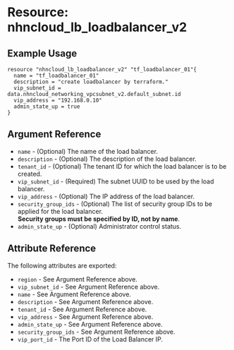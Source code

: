 # Resource: nhncloud_lb_loadbalancer_v2

## Example Usage

```
resource "nhncloud_lb_loadbalancer_v2" "tf_loadbalancer_01"{
  name = "tf_loadbalancer_01"
  description = "create loadbalancer by terraform."
  vip_subnet_id = data.nhncloud_networking_vpcsubnet_v2.default_subnet.id
  vip_address = "192.168.0.10"  
  admin_state_up = true
}
```

## Argument Reference

* `name` - (Optional) The name of the load balancer.
* `description` - (Optional) The description of the load balancer.
* `tenant_id` - (Optional) The tenant ID for which the load balancer is to be created.
* `vip_subnet_id` - (Required) The subnet UUID to be used by the load balancer.
* `vip_address` - (Optional) The IP address of the load balancer.
* `security_group_ids` - (Optional) The list of security group IDs to be applied for the load balancer.<br>**Security groups must be specified by ID, not by name**.
* `admin_state_up` - (Optional) Administrator control status.

## Attribute Reference

The following attributes are exported:

* `region` - See Argument Reference above.
* `vip_subnet_id` - See Argument Reference above.
* `name` - See Argument Reference above.
* `description` - See Argument Reference above.
* `tenant_id` - See Argument Reference above.
* `vip_address` - See Argument Reference above.
* `admin_state_up` - See Argument Reference above.
* `security_group_ids` - See Argument Reference above.
* `vip_port_id` - The Port ID of the Load Balancer IP.
